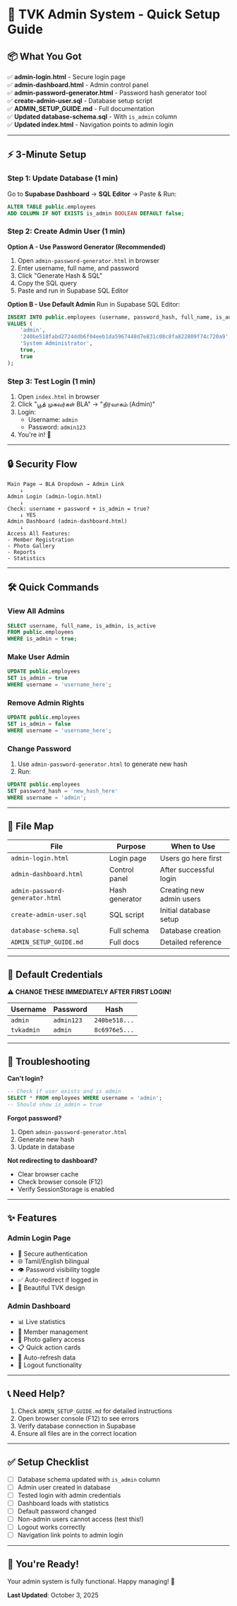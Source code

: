 # 🚀 TVK Admin System - Quick Setup Guide

## 📦 What You Got

✅ **admin-login.html** - Secure login page  
✅ **admin-dashboard.html** - Admin control panel  
✅ **admin-password-generator.html** - Password hash generator tool  
✅ **create-admin-user.sql** - Database setup script  
✅ **ADMIN_SETUP_GUIDE.md** - Full documentation  
✅ **Updated database-schema.sql** - With `is_admin` column  
✅ **Updated index.html** - Navigation points to admin login  

---

## ⚡ 3-Minute Setup

### Step 1: Update Database (1 min)
Go to **Supabase Dashboard** → **SQL Editor** → Paste & Run:

```sql
ALTER TABLE public.employees 
ADD COLUMN IF NOT EXISTS is_admin BOOLEAN DEFAULT false;
```

### Step 2: Create Admin User (1 min)

**Option A - Use Password Generator (Recommended)**
1. Open `admin-password-generator.html` in browser
2. Enter username, full name, and password
3. Click "Generate Hash & SQL"
4. Copy the SQL query
5. Paste and run in Supabase SQL Editor

**Option B - Use Default Admin**
Run in Supabase SQL Editor:
```sql
INSERT INTO public.employees (username, password_hash, full_name, is_admin, is_active)
VALUES (
    'admin',
    '240be518fabd2724ddb6f04eeb1da5967448d7e831c08c8fa822809f74c720a9',
    'System Administrator',
    true,
    true
);
```

### Step 3: Test Login (1 min)
1. Open `index.html` in browser
2. Click "பூத் முகவர்கள் BLA" → "நிர்வாகம் (Admin)"
3. Login:
   - Username: `admin`
   - Password: `admin123`
4. You're in! 🎉

---

## 🔒 Security Flow

```
Main Page → BLA Dropdown → Admin Link
    ↓
Admin Login (admin-login.html)
    ↓
Check: username + password + is_admin = true?
    ↓ YES
Admin Dashboard (admin-dashboard.html)
    ↓
Access All Features:
- Member Registration
- Photo Gallery  
- Reports
- Statistics
```

---

## 🛠️ Quick Commands

### View All Admins
```sql
SELECT username, full_name, is_admin, is_active 
FROM public.employees 
WHERE is_admin = true;
```

### Make User Admin
```sql
UPDATE public.employees 
SET is_admin = true 
WHERE username = 'username_here';
```

### Remove Admin Rights
```sql
UPDATE public.employees 
SET is_admin = false 
WHERE username = 'username_here';
```

### Change Password
1. Use `admin-password-generator.html` to generate new hash
2. Run:
```sql
UPDATE public.employees 
SET password_hash = 'new_hash_here' 
WHERE username = 'admin';
```

---

## 📁 File Map

| File | Purpose | When to Use |
|------|---------|-------------|
| `admin-login.html` | Login page | Users go here first |
| `admin-dashboard.html` | Control panel | After successful login |
| `admin-password-generator.html` | Hash generator | Creating new admin users |
| `create-admin-user.sql` | SQL script | Initial database setup |
| `database-schema.sql` | Full schema | Database creation |
| `ADMIN_SETUP_GUIDE.md` | Full docs | Detailed reference |

---

## 🎯 Default Credentials

⚠️ **CHANGE THESE IMMEDIATELY AFTER FIRST LOGIN!**

| Username | Password | Hash |
|----------|----------|------|
| `admin` | `admin123` | `240be518...` |
| `tvkadmin` | `admin` | `8c6976e5...` |

---

## 🐛 Troubleshooting

**Can't login?**
```sql
-- Check if user exists and is admin
SELECT * FROM employees WHERE username = 'admin';
-- Should show is_admin = true
```

**Forgot password?**
1. Open `admin-password-generator.html`
2. Generate new hash
3. Update in database

**Not redirecting to dashboard?**
- Clear browser cache
- Check browser console (F12)
- Verify SessionStorage is enabled

---

## ✨ Features

### Admin Login Page
- 🔐 Secure authentication
- 🌐 Tamil/English bilingual
- 👁️ Password visibility toggle
- ✅ Auto-redirect if logged in
- 🎨 Beautiful TVK design

### Admin Dashboard
- 📊 Live statistics
- 👥 Member management
- 📸 Photo gallery access
- 📋 Quick action cards
- 🔄 Auto-refresh data
- 🚪 Logout functionality

---

## 📞 Need Help?

1. Check `ADMIN_SETUP_GUIDE.md` for detailed instructions
2. Open browser console (F12) to see errors
3. Verify database connection in Supabase
4. Ensure all files are in the correct location

---

## ✅ Setup Checklist

- [ ] Database schema updated with `is_admin` column
- [ ] Admin user created in database
- [ ] Tested login with admin credentials
- [ ] Dashboard loads with statistics
- [ ] Default password changed
- [ ] Non-admin users cannot access (test this!)
- [ ] Logout works correctly
- [ ] Navigation link points to admin login

---

## 🎉 You're Ready!

Your admin system is fully functional. Happy managing! 🚀

**Last Updated**: October 3, 2025
